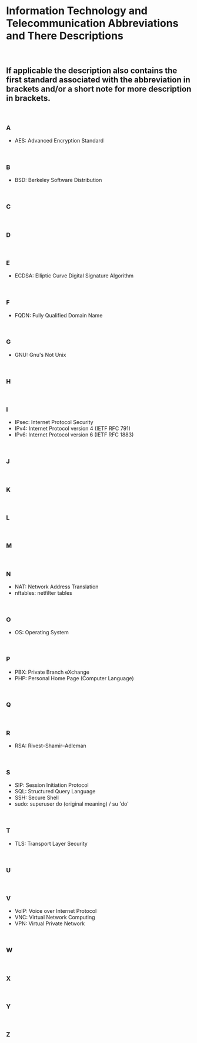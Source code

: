 # Information Technology and Telecommunication Abbreviations and There Descriptions

<br>

## If applicable the description also contains the first standard associated with the abbreviation in brackets and/or a short note for more description in brackets.

<br>

### A
- AES: Advanced Encryption Standard

<br>

### B
- BSD: Berkeley Software Distribution

<br>

### C

<br>

### D

<br>

### E
- ECDSA: Elliptic Curve Digital Signature Algorithm

<br>

### F
- FQDN: Fully Qualified Domain Name

<br>

### G
- GNU: Gnu's Not Unix

<br>

### H

<br>

### I
- IPsec: Internet Protocol Security
- IPv4: Internet Protocol version 4 (IETF RFC 791)
- IPv6: Internet Protocol version 6 (IETF RFC 1883)

<br>

### J

<br>

### K

<br>

### L

<br>

### M

<br>

### N
- NAT: Network Address Translation
- nftables: netfilter tables

<br>

### O
- OS: Operating System

<br>

### P
- PBX: Private Branch eXchange
- PHP: Personal Home Page (Computer Language)

<br>

### Q

<br>

### R
- RSA: Rivest–Shamir–Adleman

<br>

### S
- SIP: Session Initiation Protocol
- SQL: Structured Query Language
- SSH: Secure Shell
- sudo: superuser do (original meaning) / su 'do'

<br>

### T
- TLS: Transport Layer Security

<br>

### U

<br>

### V
- VoIP: Voice over Internet Protocol
- VNC: Virtual Network Computing
- VPN: Virtual Private Network

<br>

### W

<br>

### X

<br>

### Y

<br>

### Z
